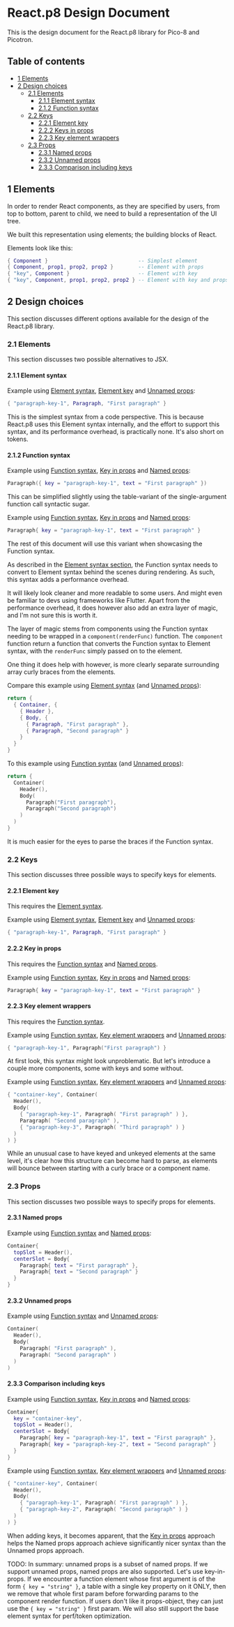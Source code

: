 # React.p8 Design Document

This is the design document for the React.p8 library for Pico-8 and Picotron.

## Table of contents

- [1 Elements](#1-elements)
- [2 Design choices](#2-design-choices)
  - [2.1 Elements](#21-elements)
    - [2.1.1 Element syntax](#211-element-syntax)
    - [2.1.2 Function syntax](#212-function-syntax)
  - [2.2 Keys](#22-keys)
    - [2.2.1 Element key](#221-element-key)
    - [2.2.2 Keys in props](#222-key-in-props)
    - [2.2.3 Key element wrappers](#223-key-element-wrappers)
  - [2.3 Props](#23-props)
    - [2.3.1 Named props](#231-named-props)
    - [2.3.2 Unnamed props](#232-unnamed-props)
    - [2.3.3 Comparison including keys](#233-comparison-including-keys)

## 1 Elements

In order to render React components, as they are specified by users, from top to bottom, parent to child, we need to build a representation of the UI tree.

We built this representation using elements; the building blocks of React.

Elements look like this:

```lua
{ Component }                             -- Simplest element
{ Component, prop1, prop2, prop2 }        -- Element with props
{ "key", Component }                      -- Element with key
{ "key", Component, prop1, prop2, prop2 } -- Element with key and props
```

## 2 Design choices

This section discusses different options available for the design of the React.p8 library.

### 2.1 Elements

This section discusses two possible alternatives to JSX.

#### 2.1.1 Element syntax

Example using [Element syntax](#211-element-syntax), [Element key](#221-element-key) and [Unnamed props](#232-unnamed-props):

```lua
{ "paragraph-key-1", Paragraph, "First paragraph" }
```

This is the simplest syntax from a code perspective. This is because React.p8 uses this Element syntax internally, and the effort to support this syntax, and its performance overhead, is practically none. It's also short on tokens.

#### 2.1.2 Function syntax

Example using [Function syntax](#212-function-syntax), [Key in props](#222-key-in-props) and [Named props](#231-named-props):

```lua
Paragraph({ key = "paragraph-key-1", text = "First paragraph" })
```

This can be simplified slightly using the table-variant of the single-argument function call syntactic sugar.

Example using [Function syntax](#212-function-syntax), [Key in props](#222-key-in-props) and [Named props](#231-named-props):

```lua
Paragraph{ key = "paragraph-key-1", text = "First paragraph" }
```

The rest of this document will use this variant when showcasing the Function syntax.

As described in the [Element syntax section](#211-element-syntax), the Function syntax needs to convert to Element syntax behind the scenes during rendering. As such, this syntax adds a performance overhead.

It will likely look cleaner and more readable to some users. And might even be familiar to devs using frameworks like Flutter. Apart from the performance overhead, it does however also add an extra layer of magic, and I'm not sure this is worth it.

The layer of magic stems from components using the Function syntax needing to be wrapped in a `component(renderFunc)` function. The `component` function return a function that converts the Function syntax to Element syntax, with the `renderFunc` simply passed on to the element.

One thing it does help with however, is more clearly separate surrounding array curly braces from the elements.

Compare this example using [Element syntax](#211-element-syntax) (and [Unnamed props](#232-unnamed-props)):

```lua
return {
  { Container, {
    { Header },
    { Body, {
      { Paragraph, "First paragraph" },
      { Paragraph, "Second paragraph" }
    }
  }
}
```

To this example using [Function syntax](#212-function-syntax) (and [Unnamed props](#232-unnamed-props)):

```lua
return {
  Container(
    Header(),
    Body(
      Paragraph("First paragraph"),
      Paragraph("Second paragraph")
    )
  )
}
```

It is much easier for the eyes to parse the braces if the Function syntax.

### 2.2 Keys

This section discusses three possible ways to specify keys for elements.

#### 2.2.1 Element key

This requires the [Element syntax](#211-element-syntax).

Example using [Element syntax](#211-element-syntax), [Element key](#221-element-key) and [Unnamed props](#232-unnamed-props):

```lua
{ "paragraph-key-1", Paragraph, "First paragraph" }
```

#### 2.2.2 Key in props

This requires the [Function syntax](#212-function-syntax) and [Named props](#231-named-props).

Example using [Function syntax](#212-function-syntax), [Key in props](#222-key-in-props) and [Named props](#231-named-props):

```lua
Paragraph{ key = "paragraph-key-1", text = "First paragraph" }
```

#### 2.2.3 Key element wrappers

This requires the [Function syntax](#212-function-syntax).

Example using [Function syntax](#212-function-syntax), [Key element wrappers](#223-key-element-wrappers) and [Unnamed props](#232-unnamed-props):

```lua
{ "paragraph-key-1", Paragraph("First paragraph") }
```

At first look, this syntax might look unproblematic. But let's introduce a couple more components, some with keys and some without.

Example using [Function syntax](#212-function-syntax), [Key element wrappers](#223-key-element-wrappers) and [Unnamed props](#232-unnamed-props):

```lua
{ "container-key", Container(
  Header(),
  Body(
    { "paragraph-key-1", Paragraph( "First paragraph" ) },
    Paragraph( "Second paragraph" ),
    { "paragraph-key-3", Paragraph( "Third paragraph" ) }
  )
) }
```

While an unusual case to have keyed and unkeyed elements at the same level, it's clear how this structure can become hard to parse, as elements will bounce between starting with a curly brace or a component name.

### 2.3 Props

This section discusses two possible ways to specify props for elements.

#### 2.3.1 Named props

Example using [Function syntax](#212-function-syntax) and [Named props](#231-named-props):

```lua
Container{
  topSlot = Header(),
  centerSlot = Body{
    Paragraph{ text = "First paragraph" },
    Paragraph{ text = "Second paragraph" }
  }
}
```

#### 2.3.2 Unnamed props

Example using [Function syntax](#212-function-syntax) and [Unnamed props](#232-unnamed-props):

```lua
Container(
  Header(),
  Body(
    Paragraph( "First paragraph" ),
    Paragraph( "Second paragraph" )
  )
)
```

#### 2.3.3 Comparison including keys

Example using [Function syntax](#212-function-syntax), [Key in props](#222-key-in-props) and [Named props](#231-named-props):

```lua
Container{
  key = "container-key",
  topSlot = Header(),
  centerSlot = Body{
    Paragraph{ key = "paragraph-key-1", text = "First paragraph" },
    Paragraph{ key = "paragraph-key-2", text = "Second paragraph" }
  }
}
```

Example using [Function syntax](#212-function-syntax), [Key element wrappers](#223-key-element-wrappers) and [Unnamed props](#232-unnamed-props):

```lua
{ "container-key", Container(
  Header(),
  Body(
    { "paragraph-key-1", Paragraph( "First paragraph" ) },
    { "paragraph-key-2", Paragraph( "Second paragraph" ) }
  )
) }
```

When adding keys, it becomes apparent, that the [Key in props](#222-key-in-props) approach helps the Named props approach achieve significantly nicer syntax than the Unnamed props approach.

TODO: In summary: unnamed props is a subset of named props. If we support unnamed props, named props are also supported. Let's use key-in-props. If we encounter a function element whose first argument is of the form `{ key = "string" }`, a table with a single key property on it ONLY, then we remove that whole first param before forwarding params to the component render function. If users don't like it props-object, they can just use the `{ key = "string" }` first param. We will also still support the base element syntax for perf/token optimization.
